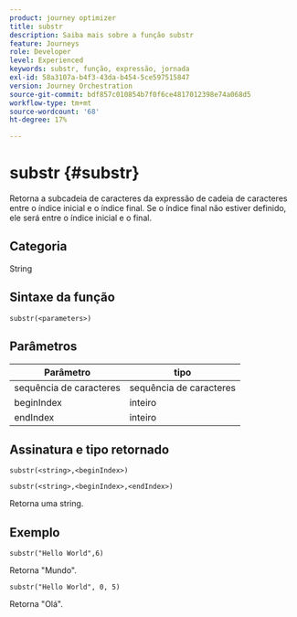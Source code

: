 ```yaml
---
product: journey optimizer
title: substr
description: Saiba mais sobre a função substr
feature: Journeys
role: Developer
level: Experienced
keywords: substr, função, expressão, jornada
exl-id: 58a3107a-b4f3-43da-b454-5ce597515847
version: Journey Orchestration
source-git-commit: bdf857c010854b7f0f6ce4817012398e74a068d5
workflow-type: tm+mt
source-wordcount: '68'
ht-degree: 17%

---
```


# substr {#substr}

Retorna a subcadeia de caracteres da expressão de cadeia de caracteres entre o índice inicial e o índice final. Se o índice final não estiver definido, ele será entre o índice inicial e o final.

## Categoria

String

## Sintaxe da função

`substr(<parameters>)`

## Parâmetros

| Parâmetro | tipo |
|-------------|----------|
| sequência de caracteres | sequência de caracteres |
| beginIndex | inteiro |
| endIndex | inteiro |

## Assinatura e tipo retornado

`substr(<string>,<beginIndex>)`

`substr(<string>,<beginIndex>,<endIndex>)`

Retorna uma string.

## Exemplo

`substr("Hello World",6)`

Retorna &quot;Mundo&quot;.

`substr("Hello World", 0, 5)`

Retorna &quot;Olá&quot;.

